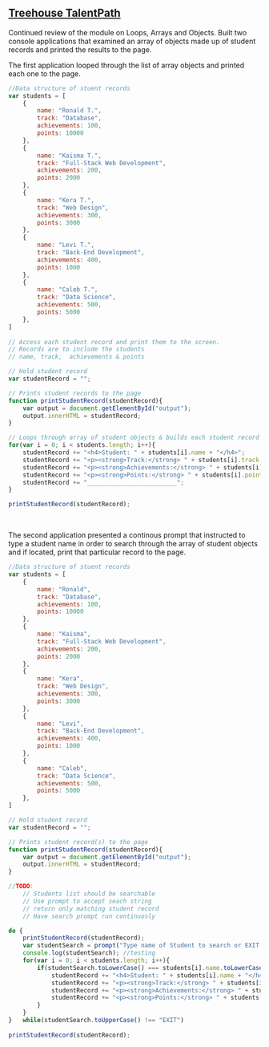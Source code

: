 ## [Treehouse TalentPath]()
Continued review of the module on Loops, Arrays and Objects. Built two console applications that examined an array of objects made up of student records and printed the results to the page.

The first application looped through the list of array objects and printed each one to the page. 
```JavaScript
//Data structure of stuent records
var students = [
	{ 
		name: "Ronald T.", 
		track: "Database", 
		achievements: 100, 
		points: 10000
	},
	{ 
		name: "Kaisma T.",
		track: "Full-Stack Web Development",
		achievements: 200, 
		points: 2000
	},
	{ 
		name: "Kera T.",
		track: "Web Design", 
		achievements: 300, 
		points: 3000 
	},
	{ 
		name: "Levi T.", 
		track: "Back-End Development", 
		achievements: 400, 
		points: 1000 
	},
	{ 
		name: "Caleb T.", 
		track: "Data Science", 
		achievements: 500, 
		points: 5000 
	},
]
	
// Access each student record and print them to the screen.
// Records are to include the students
// name, track,  achievements & points

// Hold student record
var studentRecord = "";

// Prints student records to the page
function printStudentRecord(studentRecord){
	var output = document.getElementById("output");	
	output.innerHTML = studentRecord;
}

// Loops through array of student objects & builds each student record
for(var i = 0; i < students.length; i++){
	studentRecord += "<h4>Student: " + students[i].name + "</h4>";
	studentRecord += "<p><strong>Track:</strong> " + students[i].track + "</p>";
	studentRecord += "<p><strong>Achievements:</strong> " + students[i].achievements + "</p>";
	studentRecord += "<p><strong>Points:</strong> " + students[i].points + "</p>";
	studentRecord += "_________________________";
}	

printStudentRecord(studentRecord);

```
<br>

The second application presented a continous prompt that instructed to type a student name in order to search through the array of student objects and if located, print that particular record to the page.

```Javascript
//Data structure of stuent records
var students = [
	{ 
		name: "Ronald", 
		track: "Database", 
		achievements: 100, 
		points: 10000
	},
	{ 
		name: "Kaisma",
		track: "Full-Stack Web Development",
		achievements: 200, 
		points: 2000
	},
	{ 
		name: "Kera",
		track: "Web Design", 
		achievements: 300, 
		points: 3000 
	},
	{ 
		name: "Levi", 
		track: "Back-End Development", 
		achievements: 400, 
		points: 1000 
	},
	{ 
		name: "Caleb", 
		track: "Data Science", 
		achievements: 500, 
		points: 5000 
	},
]

// Hold student record
var studentRecord = "";

// Prints student record(s) to the page
function printStudentRecord(studentRecord){
	var output = document.getElementById("output");	
	output.innerHTML = studentRecord;
}

//TODO:
	// Students list should be searchable
	// Use prompt to accept seach string
	// return only matching student record
	// Have search prompt run continuosly 

do {
	printStudentRecord(studentRecord);
	var studentSearch = prompt("Type name of Student to search or EXIT to end the program:" ).toLowerCase();	
	console.log(studentSearch); //testing 
	for(var i = 0; i < students.length; i++){
		if(studentSearch.toLowerCase() === students[i].name.toLowerCase() ){
			studentRecord += "<h4>Student: " + students[i].name + "</h4>";
			studentRecord += "<p><strong>Track:</strong> " + students[i].track + "</p>";
			studentRecord += "<p><strong>Achievements:</strong> " + students[i].achievements + "</p>";
			studentRecord += "<p><strong>Points:</strong> " + students[i].points + "</p>";
		}
	}	
}	while(studentSearch.toUpperCase() !== "EXIT")
	
printStudentRecord(studentRecord);

```